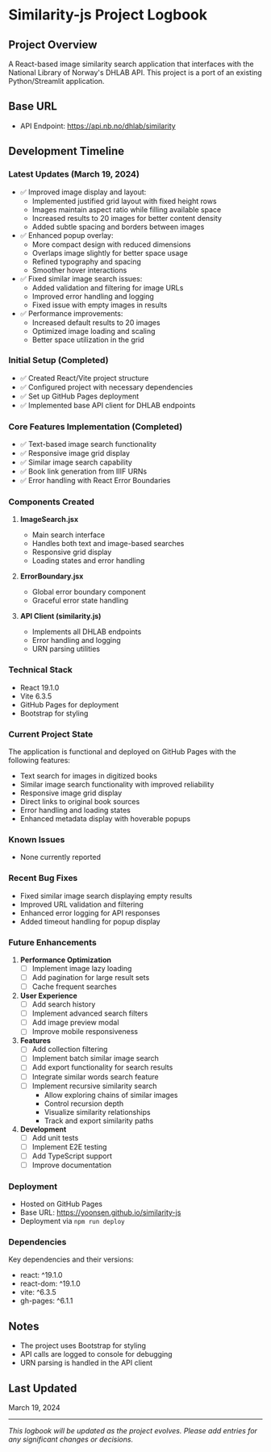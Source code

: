 # Similarity-js Project Logbook

## Project Overview
A React-based image similarity search application that interfaces with the National Library of Norway's DHLAB API. This project is a port of an existing Python/Streamlit application.

## Base URL
- API Endpoint: https://api.nb.no/dhlab/similarity

## Development Timeline

### Latest Updates (March 19, 2024)
- ✅ Improved image display and layout:
  * Implemented justified grid layout with fixed height rows
  * Images maintain aspect ratio while filling available space
  * Increased results to 20 images for better content density
  * Added subtle spacing and borders between images
- ✅ Enhanced popup overlay:
  * More compact design with reduced dimensions
  * Overlaps image slightly for better space usage
  * Refined typography and spacing
  * Smoother hover interactions
- ✅ Fixed similar image search issues:
  * Added validation and filtering for image URLs
  * Improved error handling and logging
  * Fixed issue with empty images in results
- ✅ Performance improvements:
  * Increased default results to 20 images
  * Optimized image loading and scaling
  * Better space utilization in the grid

### Initial Setup (Completed)
- ✅ Created React/Vite project structure
- ✅ Configured project with necessary dependencies
- ✅ Set up GitHub Pages deployment
- ✅ Implemented base API client for DHLAB endpoints

### Core Features Implementation (Completed)
- ✅ Text-based image search functionality
- ✅ Responsive image grid display
- ✅ Similar image search capability
- ✅ Book link generation from IIIF URNs
- ✅ Error handling with React Error Boundaries

### Components Created
1. **ImageSearch.jsx**
   - Main search interface
   - Handles both text and image-based searches
   - Responsive grid display
   - Loading states and error handling

2. **ErrorBoundary.jsx**
   - Global error boundary component
   - Graceful error state handling

3. **API Client (similarity.js)**
   - Implements all DHLAB endpoints
   - Error handling and logging
   - URN parsing utilities

### Technical Stack
- React 19.1.0
- Vite 6.3.5
- GitHub Pages for deployment
- Bootstrap for styling

### Current Project State
The application is functional and deployed on GitHub Pages with the following features:
- Text search for images in digitized books
- Similar image search functionality with improved reliability
- Responsive image grid display
- Direct links to original book sources
- Error handling and loading states
- Enhanced metadata display with hoverable popups

### Known Issues
- None currently reported

### Recent Bug Fixes
- Fixed similar image search displaying empty results
- Improved URL validation and filtering
- Enhanced error logging for API responses
- Added timeout handling for popup display

### Future Enhancements
1. **Performance Optimization**
   - [ ] Implement image lazy loading
   - [ ] Add pagination for large result sets
   - [ ] Cache frequent searches

2. **User Experience**
   - [ ] Add search history
   - [ ] Implement advanced search filters
   - [ ] Add image preview modal
   - [ ] Improve mobile responsiveness

3. **Features**
   - [ ] Add collection filtering
   - [ ] Implement batch similar image search
   - [ ] Add export functionality for search results
   - [ ] Integrate similar words search feature
   - [ ] Implement recursive similarity search
     * Allow exploring chains of similar images
     * Control recursion depth
     * Visualize similarity relationships
     * Track and export similarity paths

4. **Development**
   - [ ] Add unit tests
   - [ ] Implement E2E testing
   - [ ] Add TypeScript support
   - [ ] Improve documentation

### Deployment
- Hosted on GitHub Pages
- Base URL: https://yoonsen.github.io/similarity-js
- Deployment via `npm run deploy`

### Dependencies
Key dependencies and their versions:
- react: ^19.1.0
- react-dom: ^19.1.0
- vite: ^6.3.5
- gh-pages: ^6.1.1

## Notes
- The project uses Bootstrap for styling
- API calls are logged to console for debugging
- URN parsing is handled in the API client

## Last Updated
March 19, 2024

---
*This logbook will be updated as the project evolves. Please add entries for any significant changes or decisions.* 